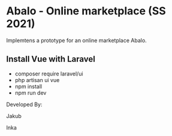 # Abalo - Online marketplace (SS 2021)
Implemtens a prototype for an online marketplace Abalo.

## Install Vue with Laravel

- composer require laravel/ui
- php artisan ui vue
- npm install
- npm run dev


Developed By:

Jakub

Inka
